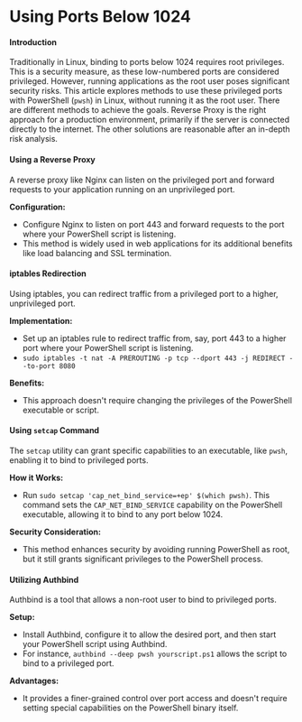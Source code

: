 # Using Ports Below 1024

#### Introduction

Traditionally in Linux, binding to ports below 1024 requires root privileges. This is a security measure, as these low-numbered ports are considered privileged. However, running applications as the root user poses significant security risks. This article explores methods to use these privileged ports with PowerShell (`pwsh`) in Linux, without running it as the root user.
There are different methods to achieve the goals.
Reverse Proxy is the right approach for a production environment, primarily if the server is connected directly to the internet.
The other solutions are reasonable after an in-depth risk analysis.

#### Using a Reverse Proxy

A reverse proxy like Nginx can listen on the privileged port and forward requests to your application running on an unprivileged port.

**Configuration:**

* Configure Nginx to listen on port 443 and forward requests to the port where your PowerShell script is listening.
* This method is widely used in web applications for its additional benefits like load balancing and SSL termination.

#### iptables Redirection

Using iptables, you can redirect traffic from a privileged port to a higher, unprivileged port.

**Implementation:**

* Set up an iptables rule to redirect traffic from, say, port 443 to a higher port where your PowerShell script is listening.
* `sudo iptables -t nat -A PREROUTING -p tcp --dport 443 -j REDIRECT --to-port 8080`

**Benefits:**

* This approach doesn't require changing the privileges of the PowerShell executable or script.

#### Using `setcap` Command

The `setcap` utility can grant specific capabilities to an executable, like `pwsh`, enabling it to bind to privileged ports.

**How it Works:**

* Run `sudo setcap 'cap_net_bind_service=+ep' $(which pwsh)`. This command sets the `CAP_NET_BIND_SERVICE` capability on the PowerShell executable, allowing it to bind to any port below 1024.

**Security Consideration:**

* This method enhances security by avoiding running PowerShell as root, but it still grants significant privileges to the PowerShell process.

#### Utilizing Authbind

Authbind is a tool that allows a non-root user to bind to privileged ports.

**Setup:**

* Install Authbind, configure it to allow the desired port, and then start your PowerShell script using Authbind.
* For instance, `authbind --deep pwsh yourscript.ps1` allows the script to bind to a privileged port.

**Advantages:**

* It provides a finer-grained control over port access and doesn't require setting special capabilities on the PowerShell binary itself.
